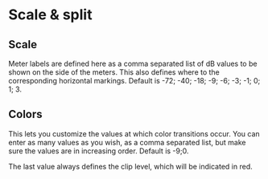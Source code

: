 # Scale & split

## Scale
Meter labels are defined here as a comma separated list of dB values to
be shown on the side of the meters. This also defines where to the corresponding horizontal
markings. Default is -72; -40; -18; -9; -6; -3; -1; 0; 1; 3.

## Colors
This lets you customize the values at which color transitions occur. You can enter as many values as you wish, as
a comma separated list, but make sure the values are in increasing order. Default is -9;0.

The last value always defines the clip level, which will be indicated in red.